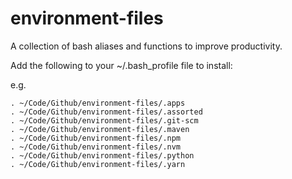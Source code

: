 # environment-files

A collection of bash aliases and functions to improve productivity.

Add the following to your ~/.bash_profile file to install:

e.g.

```shell
. ~/Code/Github/environment-files/.apps
. ~/Code/Github/environment-files/.assorted
. ~/Code/Github/environment-files/.git-scm
. ~/Code/Github/environment-files/.maven
. ~/Code/Github/environment-files/.npm
. ~/Code/Github/environment-files/.nvm
. ~/Code/Github/environment-files/.python
. ~/Code/Github/environment-files/.yarn
```
